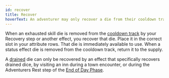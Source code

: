 ```yaml
---
id: recover
title: Recover
hoverText: An adventurer may only recover a die from their cooldown track. A drained die can only be recovered by an ability that specifically affects drained dice.
---
```


When an exhausted skill die is removed from the [cooldown track](/docs/glossary/cooldown-track) by your Recovery step or another effect, you recover that die. Place it in the correct slot in your attribute rows. That die is immediately available to use. When a status effect die is removed from the cooldown track, return it to the supply.

A [drained](/docs/glossary/drained) die can only be recovered by an effect that specifically recovers drained dice, by visiting an inn during a town encounter, or during the Adventurers Rest step of the [End of Day Phase](/docs/day/end-of-day-phase).
